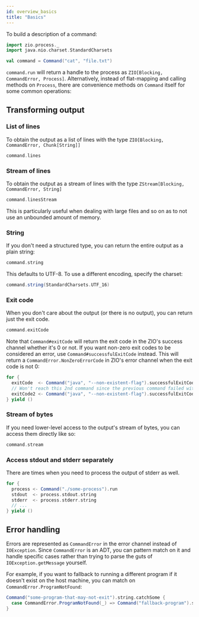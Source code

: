 ```yaml
---
id: overview_basics
title: "Basics"
---
```


To build a description of a command:

```scala mdoc:invisible
import zio.process._
import java.nio.charset.StandardCharsets
```

```scala mdoc:silent
val command = Command("cat", "file.txt")
```

`command.run` will return a handle to the process as `ZIO[Blocking, CommandError, Process]`. Alternatively, instead of
flat-mapping and calling methods on `Process`, there are convenience methods on `Command` itself for some common operations:

## Transforming output

### List of lines

To obtain the output as a list of lines with the type `ZIO[Blocking, CommandError, Chunk[String]]`

```scala mdoc:silent
command.lines
```

### Stream of lines

To obtain the output as a stream of lines with the type `ZStream[Blocking, CommandError, String]`

```scala mdoc:silent
command.linesStream
```

This is particularly useful when dealing with large files and so on as to not use an unbounded amount of memory.

### String

If you don't need a structured type, you can return the entire output as a plain string:

```scala mdoc:silent
command.string
```

This defaults to UTF-8. To use a different encoding, specify the charset:

```scala mdoc:silent
command.string(StandardCharsets.UTF_16)
```

### Exit code

When you don't care about the output (or there is no output), you can return just the exit code.

```scala mdoc:silent
command.exitCode
```

Note that `Command#exitCode` will return the exit code in the ZIO's success channel whether it's 0 or not.
If you want non-zero exit codes to be considered an error, use `Command#successfulExitCode` instead. This will
return a `CommandError.NonZeroErrorCode` in ZIO's error channel when the exit code is not 0:

```scala mdoc:silent
for {
  exitCode  <- Command("java", "--non-existent-flag").successfulExitCode
  // Won't reach this 2nd command since the previous command failed with `CommandError.NonZeroErrorCode`:
  exitCode2 <- Command("java", "--non-existent-flag").successfulExitCode
} yield ()
```

### Stream of bytes

If you need lower-level access to the output's stream of bytes, you can access them directly like so:

```scala mdoc:silent
command.stream
```

### Access stdout and stderr separately

There are times when you need to process the output of stderr as well.

```scala mdoc:silent
for {
  process <- Command("./some-process").run
  stdout  <- process.stdout.string
  stderr  <- process.stderr.string
  // ...
} yield ()
```

## Error handling

Errors are represented as `CommandError` in the error channel instead of `IOException`. Since `CommandError` is an ADT,
you can pattern match on it and handle specific cases rather than trying to parse the guts of `IOException.getMessage`
yourself.

For example, if you want to fallback to running a different program if it doesn't exist on the host machine, you can
match on `CommandError.ProgramNotFound`:

```scala mdoc:silent
Command("some-program-that-may-not-exit").string.catchSome {
  case CommandError.ProgramNotFound(_) => Command("fallback-program").string
}
```